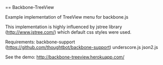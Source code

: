 == Backbone-TreeView

Example implementation of TreeView menu for backbone.js

This implementation is highly influenced by jstree library (http://www.jstree.com/) which default css styles were used.

Requirements:
backbone-support (https://github.com/thoughtbot/backbone-support)
underscore.js
json2.js

See the demo: http://backbone-treeview.herokuapp.com/

